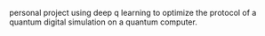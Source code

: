 personal project using deep q learning to optimize the protocol of a quantum digital simulation on a quantum computer.
